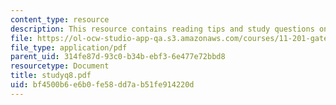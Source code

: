 ```yaml
---
content_type: resource
description: This resource contains reading tips and study questions on session 8.
file: https://ol-ocw-studio-app-qa.s3.amazonaws.com/courses/11-201-gateway-planning-action-fall-2005/bf4500b6e6b0fe58dd7ab51fe914220d_studyq8.pdf
file_type: application/pdf
parent_uid: 314fe87d-93c0-b34b-ebf3-6e477e72bbd8
resourcetype: Document
title: studyq8.pdf
uid: bf4500b6-e6b0-fe58-dd7a-b51fe914220d
---
```

